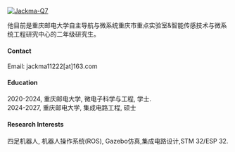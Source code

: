 

[![Jackma-Q7](https://img.shields.io/badge/senli1073-github-blue?logo=github)](https://github.com/Jackma-Q7)

他目前是重庆邮电大学自主导航与微系统重庆市重点实验室&智能传感技术与微系统工程研究中心的二年级研究生。

#### Contact

Email: jackma11222[at]163.com

#### Education

2020-2024, 重庆邮电大学, 微电子科学与工程, 学士.\
2024-2027, 重庆邮电大学, 集成电路工程, 硕士

#### Research Interests
四足机器人, 机器人操作系统(ROS), Gazebo仿真,集成电路设计,STM 32/ESP 32.

